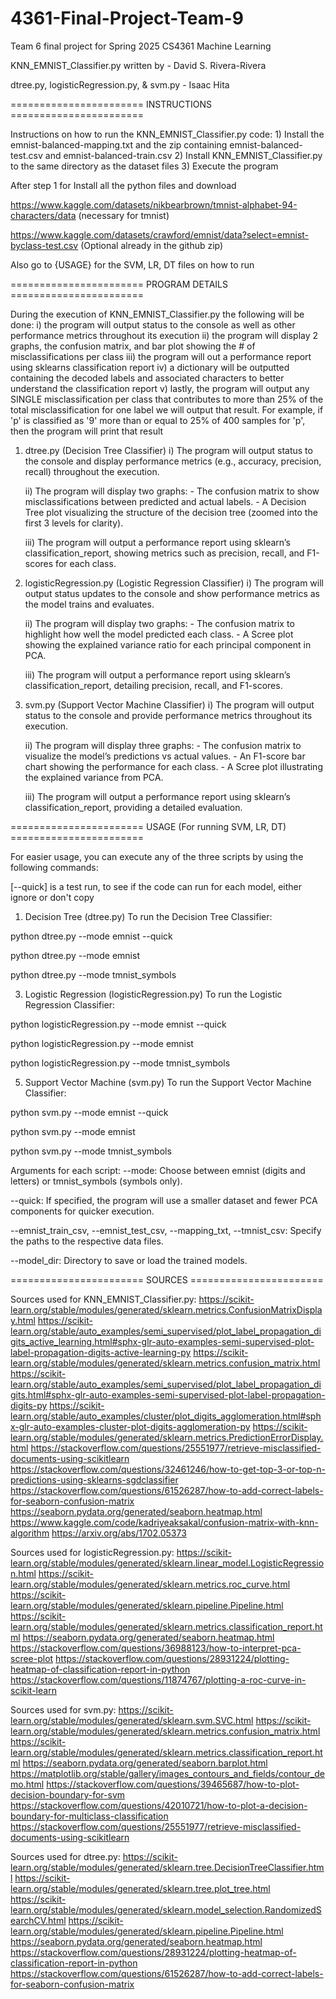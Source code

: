 # 4361-Final-Project-Team-9
Team 6 final project for Spring 2025 CS4361 Machine Learning 

KNN_EMNIST_Classifier.py written by - David S. Rivera-Rivera

dtree.py, logisticRegression.py, & svm.py - Isaac Hita

======================= INSTRUCTIONS =======================

Instructions on how to run the KNN_EMNIST_Classifier.py code:
    1) Install the emnist-balanced-mapping.txt and the zip containing emnist-balanced-test.csv and emnist-balanced-train.csv
    2) Install KNN_EMNIST_Classifier.py to the same directory as the dataset files
    3) Execute the program

After step 1 for Install all the python files and download 

https://www.kaggle.com/datasets/nikbearbrown/tmnist-alphabet-94-characters/data (necessary for tmnist)

https://www.kaggle.com/datasets/crawford/emnist/data?select=emnist-byclass-test.csv  (Optional already in the github zip)

Also go to {USAGE} for the SVM, LR, DT files on how to run


======================= PROGRAM DETAILS =======================

During the execution of KNN_EMNIST_Classifier.py the following will be done:
    i) the program will output status to the console as well as other performance metrics throughout its execution
    ii) the program will display 2 graphs, the confusion matrix, and bar plot showing the # of misclassifications per class
    iii) the program will out a performance report using sklearns classification report
    iv) a dictionary will be outputted containing the decoded labels and associated characters to better understand the classification report
    v) lastly, the program will output any SINGLE misclassification per class that contributes to more than 25% of the total misclassification for one label we will output that result. For example, if 'p' is classified as '9' more than or equal to 25% of 400 samples for 'p', then the program will print that result


1. dtree.py (Decision Tree Classifier)
    i) The program will output status to the console and display performance metrics (e.g., accuracy, precision, recall) throughout the execution.

    ii) The program will display two graphs:
        - The confusion matrix to show misclassifications between predicted and actual labels.
        - A Decision Tree plot visualizing the structure of the decision tree (zoomed into the first 3 levels for clarity).

    iii) The program will output a performance report using sklearn’s classification_report, showing metrics such as precision, recall, and F1-scores for each class.



2. logisticRegression.py (Logistic Regression Classifier)
    i) The program will output status updates to the console and show performance metrics as the model trains and evaluates.

    ii) The program will display two graphs:
        - The confusion matrix to highlight how well the model predicted each class.
        - A Scree plot showing the explained variance ratio for each principal component in PCA.

    iii) The program will output a performance report using sklearn’s classification_report, detailing precision, recall, and F1-scores.


3. svm.py (Support Vector Machine Classifier)
    i) The program will output status to the console and provide performance metrics throughout its execution.

    ii) The program will display three graphs:
        - The confusion matrix to visualize the model’s predictions vs actual values.
        - An F1-score bar chart showing the performance for each class.
        - A Scree plot illustrating the explained variance from PCA.

    iii) The program will output a performance report using sklearn’s classification_report, providing a detailed evaluation.


======================= USAGE (For running SVM, LR, DT) =======================

For easier usage, you can execute any of the three scripts by using the following commands:

[--quick] is a test run, to see if the code can run for each model, either ignore or don't copy

1. Decision Tree (dtree.py)
To run the Decision Tree Classifier:

python dtree.py --mode emnist --quick

python dtree.py --mode emnist

python dtree.py --mode tmnist_symbols

3. Logistic Regression (logisticRegression.py)
To run the Logistic Regression Classifier:

python logisticRegression.py --mode emnist --quick

python logisticRegression.py --mode emnist

python logisticRegression.py --mode tmnist_symbols

5. Support Vector Machine (svm.py)
To run the Support Vector Machine Classifier:

python svm.py --mode emnist --quick

python svm.py --mode emnist

python svm.py --mode tmnist_symbols

Arguments for each script:
--mode: Choose between emnist (digits and letters) or tmnist_symbols (symbols only).

--quick: If specified, the program will use a smaller dataset and fewer PCA components for quicker execution.

--emnist_train_csv, --emnist_test_csv, --mapping_txt, --tmnist_csv: Specify the paths to the respective data files.

--model_dir: Directory to save or load the trained models.


======================= SOURCES =======================

Sources used for KNN_EMNIST_Classifier.py:
https://scikit-learn.org/stable/modules/generated/sklearn.metrics.ConfusionMatrixDisplay.html
https://scikit-learn.org/stable/auto_examples/semi_supervised/plot_label_propagation_digits_active_learning.html#sphx-glr-auto-examples-semi-supervised-plot-label-propagation-digits-active-learning-py
https://scikit-learn.org/stable/modules/generated/sklearn.metrics.confusion_matrix.html
https://scikit-learn.org/stable/auto_examples/semi_supervised/plot_label_propagation_digits.html#sphx-glr-auto-examples-semi-supervised-plot-label-propagation-digits-py
https://scikit-learn.org/stable/auto_examples/cluster/plot_digits_agglomeration.html#sphx-glr-auto-examples-cluster-plot-digits-agglomeration-py
https://scikit-learn.org/stable/modules/generated/sklearn.metrics.PredictionErrorDisplay.html
https://stackoverflow.com/questions/25551977/retrieve-misclassified-documents-using-scikitlearn
https://stackoverflow.com/questions/32461246/how-to-get-top-3-or-top-n-predictions-using-sklearns-sgdclassifier
https://stackoverflow.com/questions/61526287/how-to-add-correct-labels-for-seaborn-confusion-matrix
https://seaborn.pydata.org/generated/seaborn.heatmap.html
https://www.kaggle.com/code/kadriyeaksakal/confusion-matrix-with-knn-algorithm
https://arxiv.org/abs/1702.05373

Sources used for logisticRegression.py:
https://scikit-learn.org/stable/modules/generated/sklearn.linear_model.LogisticRegression.html
https://scikit-learn.org/stable/modules/generated/sklearn.metrics.roc_curve.html
https://scikit-learn.org/stable/modules/generated/sklearn.pipeline.Pipeline.html
https://scikit-learn.org/stable/modules/generated/sklearn.metrics.classification_report.html
https://seaborn.pydata.org/generated/seaborn.heatmap.html
https://stackoverflow.com/questions/36988123/how-to-interpret-pca-scree-plot
https://stackoverflow.com/questions/28931224/plotting-heatmap-of-classification-report-in-python
https://stackoverflow.com/questions/11874767/plotting-a-roc-curve-in-scikit-learn

Sources used for svm.py:
https://scikit-learn.org/stable/modules/generated/sklearn.svm.SVC.html
https://scikit-learn.org/stable/modules/generated/sklearn.metrics.confusion_matrix.html
https://scikit-learn.org/stable/modules/generated/sklearn.metrics.classification_report.html
https://seaborn.pydata.org/generated/seaborn.barplot.html
https://matplotlib.org/stable/gallery/images_contours_and_fields/contour_demo.html
https://stackoverflow.com/questions/39465687/how-to-plot-decision-boundary-for-svm
https://stackoverflow.com/questions/42010721/how-to-plot-a-decision-boundary-for-multiclass-classification
https://stackoverflow.com/questions/25551977/retrieve-misclassified-documents-using-scikitlearn

Sources used for dtree.py:
https://scikit-learn.org/stable/modules/generated/sklearn.tree.DecisionTreeClassifier.html
https://scikit-learn.org/stable/modules/generated/sklearn.tree.plot_tree.html
https://scikit-learn.org/stable/modules/generated/sklearn.model_selection.RandomizedSearchCV.html
https://scikit-learn.org/stable/modules/generated/sklearn.pipeline.Pipeline.html
https://seaborn.pydata.org/generated/seaborn.heatmap.html
https://stackoverflow.com/questions/28931224/plotting-heatmap-of-classification-report-in-python
https://stackoverflow.com/questions/61526287/how-to-add-correct-labels-for-seaborn-confusion-matrix
